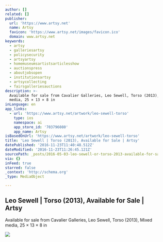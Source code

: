 ```yaml
---
author: []
related: []
publisher:
  url: 'https://www.artsy.net'
  name: Artsy
  favicon: 'https://www.artsy.net/images/favicon.ico'
  domain: www.artsy.net
keywords:
  - artsy
  - galleriesartsy
  - policysecurity
  - artsyartsy
  - homemuseumsartistsarticlesshow
  - auctionspress
  - aboutjobsopen
  - institutionsartsy
  - artsycollecting
  - fairsgalleriesauctions
description: >-
  Available for sale from Cavalier Galleries, Leo Sewell, Torso (2013), Mixed
  media, 25 × 13 × 8 in
inLanguage: en
app_links:
  - url: 'https://www.artsy.net/artwork/leo-sewell-torso'
    type: ios
    namespace: ai
    app_store_id: '703796080'
    app_name: Artsy
isBasedOnUrl: 'https://www.artsy.net/artwork/leo-sewell-torso'
title: 'Leo Sewell | Torso (2013), Available for Sale | Artsy'
datePublished: '2016-11-23T11:40:48.512Z'
dateModified: '2016-11-23T11:26:45.121Z'
sourcePath: _posts/2016-05-03-leo-sewell-or-torso-2013-available-for-sale-or-artsy.md
via: {}
inFeed: true
starred: false
_context: 'http://schema.org'
_type: MediaObject

---
```

<article style=""><h1>Leo Sewell | Torso (2013), Available for Sale | Artsy</h1><p>Available for sale from Cavalier Galleries, Leo Sewell, Torso (2013), Mixed media, 25 × 13 × 8 in</p><img src="https://d32dm0rphc51dk.cloudfront.net/IvmLfffr8YUm5OWZwEMEPg/large.jpg" /></article>